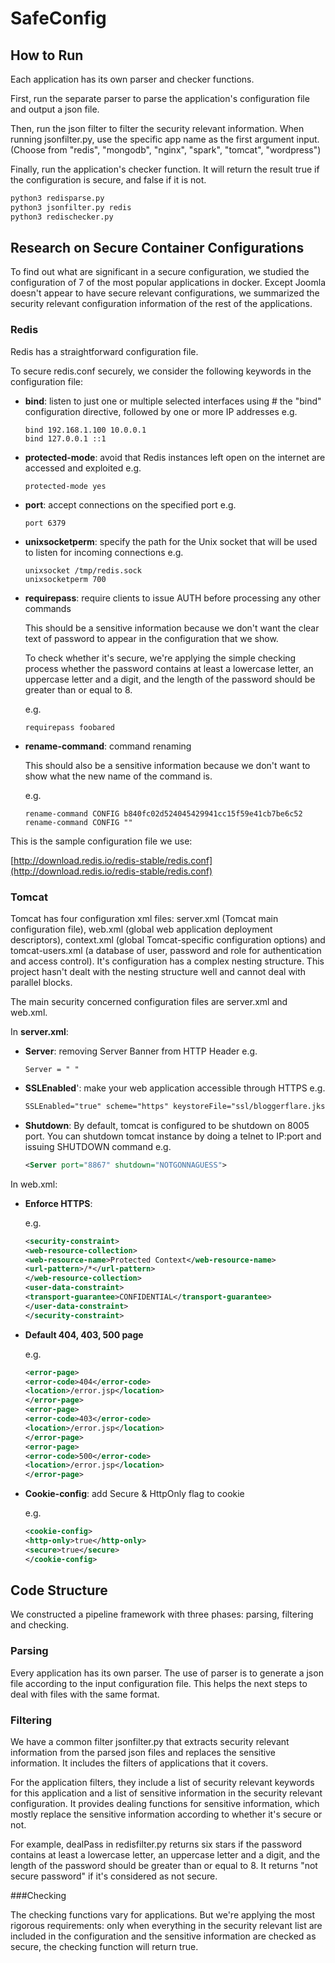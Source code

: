 # SafeConfig

## How to Run

Each application has its own parser and checker functions.

First, run the separate parser to parse the application's configuration file and output a json file.

Then, run the json filter to filter the security relevant information. When running jsonfilter.py, use the specific app name as the first argument input. (Choose from "redis", "mongodb", "nginx", "spark", "tomcat", "wordpress")

Finally, run the application's checker function. It will return the result true if the configuration is secure, and false if it is not.

```bash
python3 redisparse.py
python3 jsonfilter.py redis
python3 redischecker.py
```

## Research on Secure Container Configurations

To find out what are significant in a secure configuration, we studied the configuration of 7 of the most popular applications in docker. Except Joomla doesn't appear to have secure relevant configurations, we summarized the security relevant configuration information of the rest of the applications.

### Redis

Redis has a straightforward configuration file. 

To secure redis.conf securely, we consider the following keywords in the configuration file:

- **bind**: listen to just one or multiple selected interfaces using # the "bind" configuration directive, followed by one or more IP addresses
  e.g. 

  ```
  bind 192.168.1.100 10.0.0.1
  bind 127.0.0.1 ::1
  ```

- **protected-mode**: avoid that Redis instances left open on the internet are accessed and exploited
  e.g. 

  ```
  protected-mode yes
  ```

- **port**: accept connections on the specified port
  e.g. 

  ```
  port 6379
  ```

- **unixsocketperm**: specify the path for the Unix socket that will be used to listen for incoming connections
  e.g. 

  ```
  unixsocket /tmp/redis.sock
  unixsocketperm 700
  ```

- **requirepass**: require clients to issue AUTH <PASSWORD> before processing any other commands

  This should be a sensitive information because we don't want the clear text of password to appear in the configuration that we show.

  To check whether it's secure, we're applying the simple checking process whether the password contains at least a lowercase letter, an uppercase letter and a digit, and the length of the password should be greater than or equal to 8.

  e.g. 

  ```
  requirepass foobared
  ```

- **rename-command**: command renaming

  This should also be a sensitive information because we don't want to show what the new name of the command is.

  e.g. 

  ```
  rename-command CONFIG b840fc02d524045429941cc15f59e41cb7be6c52
  rename-command CONFIG ""
  ```

This is the sample configuration file we use:

[http://download.redis.io/redis-stable/redis.conf](http://download.redis.io/redis-stable/redis.conf)

### Tomcat

Tomcat has four configuration xml files: server.xml (Tomcat main configuration file), web.xml (global web application deployment descriptors), context.xml (global Tomcat-specific configuration options) and tomcat-users.xml (a database of user, password and role for authentication and access control). It's configuration has a complex nesting structure. This project hasn't dealt with the nesting structure well and cannot deal with parallel blocks. 

The main security concerned configuration files are server.xml and web.xml.

In **server.xml**:

- **Server**: removing Server Banner from HTTP Header
  e.g. 

  ```
  Server = " "
  ```

- **SSLEnabled**': make your web application accessible through HTTPS
  e.g. 

  ```xml
  SSLEnabled="true" scheme="https" keystoreFile="ssl/bloggerflare.jks" keystorePass="chandan" clientAuth="false" sslProtocol="TLS"
  ```

- **Shutdown**: By default, tomcat is configured to be shutdown on 8005 port. You can shutdown tomcat instance by doing a telnet to IP:port and issuing SHUTDOWN command
  e.g. 

  ```xml
  <Server port="8867" shutdown="NOTGONNAGUESS">
  ```

In web.xml:

- **Enforce HTTPS**:

  e.g.

  ```xml
  <security-constraint>
  <web-resource-collection>
  <web-resource-name>Protected Context</web-resource-name>
  <url-pattern>/*</url-pattern>
  </web-resource-collection>
  <user-data-constraint>
  <transport-guarantee>CONFIDENTIAL</transport-guarantee>
  </user-data-constraint>
  </security-constraint>
  ```

- **Default 404, 403, 500 page**

  e.g.

  ```xml
  <error-page> 
  <error-code>404</error-code>
  <location>/error.jsp</location> 
  </error-page> 
  <error-page> 
  <error-code>403</error-code> 
  <location>/error.jsp</location>
  </error-page>
  <error-page> 
  <error-code>500</error-code> 
  <location>/error.jsp</location>
  </error-page>
  ```

- **Cookie-config**: add Secure & HttpOnly flag to cookie

  e.g.

  ```xml
  <cookie-config>
  <http-only>true</http-only>
  <secure>true</secure>
  </cookie-config>
  ```

## Code Structure

We constructed a pipeline framework with three phases: parsing, filtering and checking.

### Parsing

Every application has its own parser. The use of parser is to generate a json file according to the input configuration file. This helps the next steps to deal with files with the same format.

### Filtering

We have a common filter jsonfilter.py that extracts security relevant information from the parsed json files and replaces the sensitive information. It includes the filters of applications that it covers.

For the application filters, they include a list of security relevant keywords for this application and a list of sensitive information in the security relevant configuration. It provides dealing functions for sensitive information, which mostly replace the sensitive information according to whether it's secure or not.

For example, dealPass in redisfilter.py returns six stars if the password contains at least a lowercase letter, an uppercase letter and a digit, and the length of the password should be greater than or equal to 8. It returns "not secure password" if it's considered as not secure.

###Checking

The checking functions vary for applications. But we're applying the most rigorous requirements: only when everything in the security relevant list are included in the configuration and the sensitive information are checked as secure, the checking function will return true.